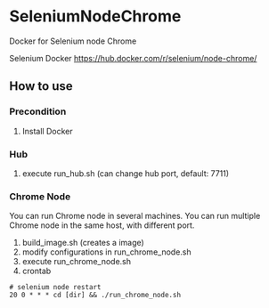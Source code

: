 # SeleniumNodeChrome
Docker for Selenium node Chrome

Selenium Docker
https://hub.docker.com/r/selenium/node-chrome/


## How to use
### Precondition
1. Install Docker

### Hub
1. execute run_hub.sh (can change hub port, default: 7711)

### Chrome Node 

You can run Chrome node in several machines.
You can run multiple Chrome node in the same host, with different port.

1. build_image.sh (creates a image)
2. modify configurations in run_chrome_node.sh 
3. execute run_chrome_node.sh
4. crontab
```
# selenium node restart
20 0 * * * cd [dir] && ./run_chrome_node.sh
``` 